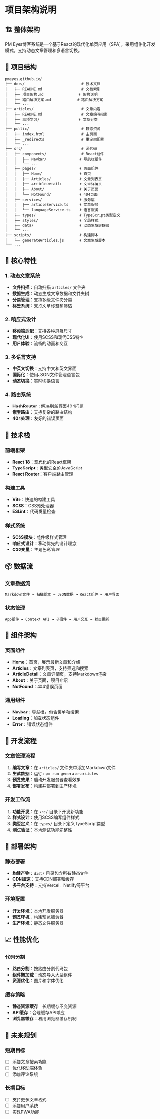 # 项目架构说明

## 🏗️ 整体架构

PM Eyes博客系统是一个基于React的现代化单页应用（SPA），采用组件化开发模式，支持动态文章管理和多语言切换。

## 📁 项目结构

```
pmeyes.github.io/
├── docs/                          # 技术文档
│   ├── README.md                  # 文档索引
│   ├── 项目架构.md                # 架构说明
│   ├── 路由解决方案.md            # 路由解决方案
│   └── ...
├── articles/                      # 文章内容
│   ├── README.md                  # 文章编写指南
│   ├── 高项学习/                  # 文章分类
│   └── ...
├── public/                        # 静态资源
│   ├── index.html                 # 主页面
│   ├── _redirects                 # 重定向配置
│   └── ...
├── src/                           # 源代码
│   ├── components/                # React组件
│   │   ├── Navbar/               # 导航栏组件
│   │   └── ...
│   ├── pages/                    # 页面组件
│   │   ├── Home/                 # 首页
│   │   ├── Articles/             # 文章列表页
│   │   ├── ArticleDetail/        # 文章详情页
│   │   ├── About/                # 关于页面
│   │   └── NotFound/             # 404页面
│   ├── services/                 # 服务层
│   │   ├── articleService.ts     # 文章服务
│   │   └── languageService.ts    # 语言服务
│   ├── types/                    # TypeScript类型定义
│   ├── styles/                   # 全局样式
│   ├── data/                     # 动态生成的数据
│   └── ...
├── scripts/                      # 构建脚本
│   └── generateArticles.js       # 文章生成脚本
└── ...
```

## 🎯 核心特性

### 1. 动态文章系统
- **文件扫描**：自动扫描 `articles/` 文件夹
- **数据生成**：动态生成文章数据和文件夹树
- **分类管理**：支持多级文件夹分类
- **标签系统**：支持文章标签和筛选

### 2. 响应式设计
- **移动端适配**：支持各种屏幕尺寸
- **现代化UI**：使用SCSS和现代CSS特性
- **用户体验**：流畅的动画和交互

### 3. 多语言支持
- **中英文切换**：支持中文和英文界面
- **国际化**：使用JSON文件管理语言包
- **动态切换**：实时切换语言

### 4. 路由系统
- **HashRouter**：解决刷新页面404问题
- **嵌套路由**：支持复杂的路由结构
- **404处理**：友好的错误页面

## 🔧 技术栈

### 前端框架
- **React 18**：现代化的React框架
- **TypeScript**：类型安全的JavaScript
- **React Router**：客户端路由管理

### 构建工具
- **Vite**：快速的构建工具
- **SCSS**：CSS预处理器
- **ESLint**：代码质量检查

### 样式系统
- **SCSS模块**：组件级样式管理
- **响应式设计**：移动优先的设计理念
- **CSS变量**：主题色彩管理

## 📦 数据流

### 文章数据流
```
Markdown文件 → 扫描脚本 → JSON数据 → React组件 → 用户界面
```

### 状态管理
```
App组件 → Context API → 子组件 → 用户交互 → 状态更新
```

## 🎨 组件架构

### 页面组件
- **Home**：首页，展示最新文章和介绍
- **Articles**：文章列表页，支持筛选和搜索
- **ArticleDetail**：文章详情页，支持Markdown渲染
- **About**：关于页面，项目介绍
- **NotFound**：404错误页面

### 通用组件
- **Navbar**：导航栏，包含菜单和搜索
- **Loading**：加载状态组件
- **Error**：错误状态组件

## 🔄 开发流程

### 文章管理流程
1. **编写文章**：在 `articles/` 文件夹中添加Markdown文件
2. **生成数据**：运行 `npm run generate-articles`
3. **预览效果**：启动开发服务器查看效果
4. **部署发布**：构建并部署到生产环境

### 开发工作流
1. **功能开发**：在 `src/` 目录下开发新功能
2. **样式设计**：使用SCSS编写组件样式
3. **类型定义**：在 `types/` 目录下定义TypeScript类型
4. **测试验证**：本地测试功能完整性

## 🚀 部署架构

### 静态部署
- **构建产物**：`dist/` 目录包含所有静态文件
- **CDN加速**：支持CDN部署和缓存
- **多平台支持**：支持Vercel、Netlify等平台

### 环境配置
- **开发环境**：本地开发服务器
- **预览环境**：构建预览服务器
- **生产环境**：静态文件服务器

## 📈 性能优化

### 代码分割
- **路由分割**：按路由分割代码包
- **组件懒加载**：动态导入大型组件
- **资源优化**：图片和字体优化

### 缓存策略
- **静态资源缓存**：长期缓存不变资源
- **API缓存**：合理缓存API响应
- **浏览器缓存**：利用浏览器缓存机制

## 🔮 未来规划

### 短期目标
- [ ] 添加文章搜索功能
- [ ] 优化移动端体验
- [ ] 添加评论系统

### 长期目标
- [ ] 支持更多文章格式
- [ ] 添加用户系统
- [ ] 实现PWA功能 